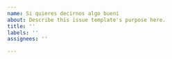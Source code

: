 ```yaml
---
name: Si quieres decirnos algo bueni
about: Describe this issue template's purpose here.
title: ''
labels: ''
assignees: ''

---
```



